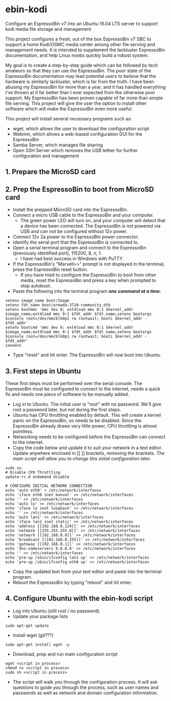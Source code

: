# ebin-kodi
Configure an EspressoBin v7 into an Ubuntu 16.04 LTS server to support kodi media file storage and management

This project configures a fresh, out of the box EspressoBin v7 SBC to support a home Kodi/OSMC media center among other file serving and management needs.  It is intended to supplement the lackluster EspressoBin documentation, and help Linux noobs quickly build a robust system.

My goal is to create a step-by-step guide which can be followed by tech amateurs so that they can use the EspressoBin.  The poor state of the EspressoBin documentation may lead potential users to believe that the hardware is similarly lackluster, which is far from the truth.  I have been abusing my EspressoBin for more than a year, and it has handled everything I've thrown at it far better than I ever expected from the otherwise poor support. My EspressoBin has been proven capable of far more than simple file serving.  This project will give the user the option to install other software which will make the EspressoBin even more useful.

This project will install several necessary programs such as:
- wget, which allows the user to download the configuration script
- Webmin, which allows a web-based configuration GUI for the EspressoBin
- Samba Server, which manages file sharing
- Open SSH Server which removes the USB tether for further configuration and management

## 1.  Prepare the MicroSD card

## 2.  Prep the EspressoBin to boot from MicroSD card
- Install the prepped MicroSD card into the EspressoBin.
- Connect a micro USB cable to the EspressoBin and your computer.
  - The green power LED will turn on, and your computer will detect that a device has been connected.  The EspressoBin *is not* powered via USB and *can not* be configured without 12v power.
- Connect 12v 2a power to the EspressoBin power connector.
- Identify the serial port that the EspressoBin is connected to.
- Open a serial terminal program and connect to the EspressoBin (previously identified port), 115200, 8, n, 1.
  - I have had best success in Windows with PuTTY.
- If the EspressoBin's "Marvell>>" prompt is not displayed in the terminal, press the EspressoBin reset button.
  - If you have tried to configure the EspressoBin to boot from other media, reset the EspressoBin and press a key when prompted to stop autoboot.
- Paste the following into the terminal program **_one command at a time_**:
```
setenv image_name boot/Image
setenv fdt_name boot/armada-3720-community.dtb
setenv bootmmc 'mmc dev 0; ext4load mmc 0:1 $kernel_addr $image_name;ext4load mmc 0:1 $fdt_addr $fdt_name;setenv bootargs $console root=/dev/mmcblk0p1 rw rootwait; booti $kernel_addr - $fdt_addr'
setenv bootcmd 'mmc dev 0; ext4load mmc 0:1 $kernel_addr $image_name;ext4load mmc 0:1 $fdt_addr $fdt_name;setenv bootargs $console root=/dev/mmcblk0p1 rw rootwait; booti $kernel_addr - $fdt_addr'
saveenv
```
- Type "reset" and hit enter.  The EspressoBin will now boot into Ubuntu.

## 3.  First steps in Ubuntu
These first steps must be performed over the serial console.  The EspressoBin must be configured to connect to the internet, needs a quick fix and needs one piece of software to be manually added.
- Log in to Ubuntu.  The initial user is "root" with no password.  We'll give root a password later, but not during the first steps.
- Ubuntu has CPU throttling enabled by default.  This will create a kernel panic on the EspressoBin, so needs to be disabled.  Since the EspressoBin already draws very little power, CPU throttling is almost pointless.
- Networking needs to be configured before the EspressoBin can connect to the internet.
- Copy the code below and update it to suit your network in a text editor.  Update anywhere enclosed in [[ ]] brackets, removing the brackets. _The main script will allow you to change this initial configuration later._
```
sudo su
# Disable CPU Throttling
update-rc.d ondemand disable

# CONFIGURE INITIAL NETWORK CONNECTION
echo 'auto eth0' > /etc/network/interfaces
echo 'iface eth0 inet manual' >> /etc/network/interfaces
echo '' >> /etc/network/interfaces
echo 'auto lo' >> /etc/network/interfaces
echo 'iface lo inet loopback' >> /etc/network/interfaces
echo '' >> /etc/network/interfaces
echo 'auto lan1' >> /etc/network/interfaces
echo 'iface lan1 inet static' >> /etc/network/interfaces
echo 'address [[192.168.0.124]]' >> /etc/network/interfaces
echo 'netmask [[255.255.255.0]]' >> /etc/network/interfaces
echo 'network [[192.168.0.0]]' >> /etc/network/interfaces
echo 'broadcast [[192.168.0.255]]' >> /etc/network/interfaces
echo 'gateway [[192.168.0.1]]' >> /etc/network/interfaces
echo 'dns-nameservers 8.8.8.8' >> /etc/network/interfaces
echo '' >> /etc/network/interfaces
echo 'pre-up /sbin/ifconfig lan1 up' >> /etc/network/interfaces
echo 'pre-up /sbin/ifconfig eth0 up' >> /etc/network/interfaces
```
- Copy the updated text from your text editor and paste into the terminal program.
- Reboot the EspressoBin by typing "reboot" and hit enter.

## 4.  Configure Ubuntu with the ebin-kodi script
- Log into Ubuntu (still root / no password).
- Update your package lists
```
sudo apt-get update
```
- Install wget (git???)
```
sudo apt-get install wget -y
```
- Download, prep and run main configuration script
```
wget <script in process>
chmod +x <script in process>
sudo sh <script in process>
```
- The script will walk you through the configuration process.  It will ask questions to guide you through the process, such as user names and passwords as well as network and domain configuration information.




